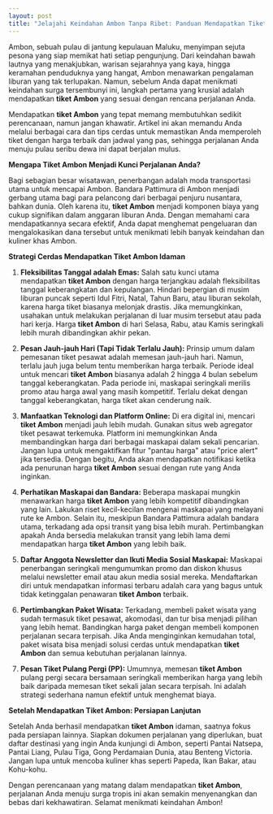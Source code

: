 ```yaml
---
layout: post
title: "Jelajahi Keindahan Ambon Tanpa Ribet: Panduan Mendapatkan Tiket Ambon Idaman"
---
```


Ambon, sebuah pulau di jantung kepulauan Maluku, menyimpan sejuta pesona yang siap memikat hati setiap pengunjung. Dari keindahan bawah lautnya yang menakjubkan, warisan sejarahnya yang kaya, hingga keramahan penduduknya yang hangat, Ambon menawarkan pengalaman liburan yang tak terlupakan. Namun, sebelum Anda dapat menikmati keindahan surga tersembunyi ini, langkah pertama yang krusial adalah mendapatkan **tiket Ambon** yang sesuai dengan rencana perjalanan Anda.

Mendapatkan **tiket Ambon** yang tepat memang membutuhkan sedikit perencanaan, namun jangan khawatir. Artikel ini akan memandu Anda melalui berbagai cara dan tips cerdas untuk memastikan Anda memperoleh tiket dengan harga terbaik dan jadwal yang pas, sehingga perjalanan Anda menuju pulau seribu dewa ini dapat berjalan mulus.

**Mengapa Tiket Ambon Menjadi Kunci Perjalanan Anda?**

Bagi sebagian besar wisatawan, penerbangan adalah moda transportasi utama untuk mencapai Ambon. Bandara Pattimura di Ambon menjadi gerbang utama bagi para pelancong dari berbagai penjuru nusantara, bahkan dunia. Oleh karena itu, **tiket Ambon** menjadi komponen biaya yang cukup signifikan dalam anggaran liburan Anda. Dengan memahami cara mendapatkannya secara efektif, Anda dapat menghemat pengeluaran dan mengalokasikan dana tersebut untuk menikmati lebih banyak keindahan dan kuliner khas Ambon.

**Strategi Cerdas Mendapatkan Tiket Ambon Idaman**

1.  **Fleksibilitas Tanggal adalah Emas:** Salah satu kunci utama mendapatkan **tiket Ambon** dengan harga terjangkau adalah fleksibilitas tanggal keberangkatan dan kepulangan. Hindari bepergian di musim liburan puncak seperti Idul Fitri, Natal, Tahun Baru, atau liburan sekolah, karena harga tiket biasanya melonjak drastis. Jika memungkinkan, usahakan untuk melakukan perjalanan di luar musim tersebut atau pada hari kerja. Harga **tiket Ambon** di hari Selasa, Rabu, atau Kamis seringkali lebih murah dibandingkan akhir pekan.

2.  **Pesan Jauh-jauh Hari (Tapi Tidak Terlalu Jauh):** Prinsip umum dalam pemesanan tiket pesawat adalah memesan jauh-jauh hari. Namun, terlalu jauh juga belum tentu memberikan harga terbaik. Periode ideal untuk mencari **tiket Ambon** biasanya adalah 2 hingga 4 bulan sebelum tanggal keberangkatan. Pada periode ini, maskapai seringkali merilis promo atau harga awal yang masih kompetitif. Terlalu dekat dengan tanggal keberangkatan, harga tiket akan cenderung naik.

3.  **Manfaatkan Teknologi dan Platform Online:** Di era digital ini, mencari **tiket Ambon** menjadi jauh lebih mudah. Gunakan situs web agregator tiket pesawat terkemuka. Platform ini memungkinkan Anda membandingkan harga dari berbagai maskapai dalam sekali pencarian. Jangan lupa untuk mengaktifkan fitur "pantau harga" atau "price alert" jika tersedia. Dengan begitu, Anda akan mendapatkan notifikasi ketika ada penurunan harga **tiket Ambon** sesuai dengan rute yang Anda inginkan.

4.  **Perhatikan Maskapai dan Bandara:** Beberapa maskapai mungkin menawarkan harga **tiket Ambon** yang lebih kompetitif dibandingkan yang lain. Lakukan riset kecil-kecilan mengenai maskapai yang melayani rute ke Ambon. Selain itu, meskipun Bandara Pattimura adalah bandara utama, terkadang ada opsi transit yang bisa lebih murah. Pertimbangkan apakah Anda bersedia melakukan transit yang lebih lama demi mendapatkan harga **tiket Ambon** yang lebih baik.

5.  **Daftar Anggota Newsletter dan Ikuti Media Sosial Maskapai:** Maskapai penerbangan seringkali mengumumkan promo dan diskon khusus melalui newsletter email atau akun media sosial mereka. Mendaftarkan diri untuk mendapatkan informasi terbaru adalah cara yang bagus untuk tidak ketinggalan penawaran **tiket Ambon** terbaik.

6.  **Pertimbangkan Paket Wisata:** Terkadang, membeli paket wisata yang sudah termasuk tiket pesawat, akomodasi, dan tur bisa menjadi pilihan yang lebih hemat. Bandingkan harga paket dengan membeli komponen perjalanan secara terpisah. Jika Anda menginginkan kemudahan total, paket wisata bisa menjadi solusi cerdas untuk mendapatkan **tiket Ambon** dan semua kebutuhan perjalanan lainnya.

7.  **Pesan Tiket Pulang Pergi (PP):** Umumnya, memesan **tiket Ambon** pulang pergi secara bersamaan seringkali memberikan harga yang lebih baik daripada memesan tiket sekali jalan secara terpisah. Ini adalah strategi sederhana namun efektif untuk menghemat biaya.

**Setelah Mendapatkan Tiket Ambon: Persiapan Lanjutan**

Setelah Anda berhasil mendapatkan **tiket Ambon** idaman, saatnya fokus pada persiapan lainnya. Siapkan dokumen perjalanan yang diperlukan, buat daftar destinasi yang ingin Anda kunjungi di Ambon, seperti Pantai Natsepa, Pantai Liang, Pulau Tiga, Gong Perdamaian Dunia, atau Benteng Victoria. Jangan lupa untuk mencoba kuliner khas seperti Papeda, Ikan Bakar, atau Kohu-kohu.

Dengan perencanaan yang matang dalam mendapatkan **tiket Ambon**, perjalanan Anda menuju surga tropis ini akan semakin menyenangkan dan bebas dari kekhawatiran. Selamat menikmati keindahan Ambon!
